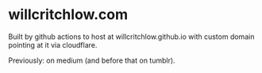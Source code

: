 # willcritchlow.com

Built by github actions to host at willcritchlow.github.io with custom domain pointing at it via cloudflare.

Previously: on medium (and before that on tumblr).
